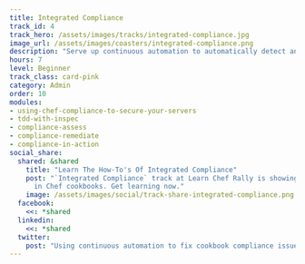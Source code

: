 ```yaml
---
title: Integrated Compliance
track_id: 4
track_hero: /assets/images/tracks/integrated-compliance.jpg
image_url: /assets/images/coasters/integrated-compliance.png
description: "Serve up continuous automation to automatically detect and remediate compliance failures in Chef cookbooks. Put your InSpec knowledge to the test and try your hand at ensuring that a service is HIPAA-compliant."
hours: 7
level: Beginner
track_class: card-pink
category: Admin
order: 10
modules:
- using-chef-compliance-to-secure-your-servers
- tdd-with-inspec
- compliance-assess
- compliance-remediate
- compliance-in-action
social_share:
  shared: &shared
    title: "Learn The How-To's Of Integrated Compliance"
    post: "`Integrated Compliance` track at Learn Chef Rally is showing how to use continuous automation to remediate compliance failures
      in Chef cookbooks. Get learning now."
    image: /assets/images/social/track-share-integrated-compliance.png
  facebook:
    <<: *shared
  linkedin:
    <<: *shared
  twitter:
    post: "Using continuous automation to fix cookbook compliance issues, thanks to Learn Chef's `Integrated Compliance` track."
---
```

